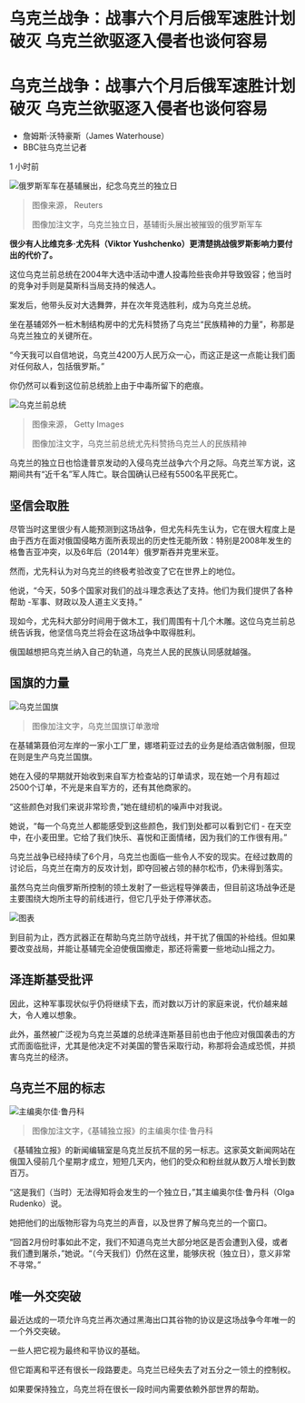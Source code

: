 # 乌克兰战争：战事六个月后俄军速胜计划破灭 乌克兰欲驱逐入侵者也谈何容易

#  乌克兰战争：战事六个月后俄军速胜计划破灭 乌克兰欲驱逐入侵者也谈何容易

  * 詹姆斯·沃特豪斯（James Waterhouse） 
  * BBC驻乌克兰记者 

1 小时前

![俄罗斯军车在基辅展出，纪念乌克兰的独立日](_126430703_46ae9169-73a0-471d-b02e-099ad1427805.jpg)

> 图像来源，  Reuters
>
> 图像加注文字，乌克兰独立日，基辅街头展出被摧毁的俄罗斯军车

**很少有人比维克多·尤先科（Viktor Yushchenko）更清楚挑战俄罗斯影响力要付出的代价了。**

这位乌克兰前总统在2004年大选中活动中遭人投毒险些丧命并导致毁容；他当时的竞争对手则是莫斯科当局支持的候选人。

案发后，他带头反对大选舞弊，并在次年竞选胜利，成为乌克兰总统。

坐在基辅郊外一桩木制结构房中的尤先科赞扬了乌克兰“民族精神的力量”，称那是乌克兰独立的关键所在。

“今天我可以自信地说，乌克兰4200万人民万众一心，而这正是这一点能让我们面对任何敌人，包括俄罗斯。”

你仍然可以看到这位前总统脸上由于中毒所留下的疤痕。

![乌克兰前总统](_126430704_073dbc4c-f3f2-4886-8f53-07f79abb8a6d.jpg)

> 图像来源，  Getty Images
>
> 图像加注文字，乌克兰前总统尤先科赞扬乌克兰人的民族精神

乌克兰的独立日也恰逢普京发动的入侵乌克兰战争六个月之际。乌克兰军方说，这期间共有“近千名”军人阵亡。联合国确认已经有5500名平民死亡。

##  坚信会取胜


尽管当时这里很少有人能预测到这场战争，但尤先科先生认为，它在很大程度上是由于西方在面对俄国侵略方面所表现出的历史性无能所致：特别是2008年发生的格鲁吉亚冲突，以及6年后（2014年）俄罗斯吞并克里米亚。

然而，尤先科认为对乌克兰的终极考验改变了它在世界上的地位。

他说，“今天，50多个国家对我们的战斗理念表达了支持。他们为我们提供了各种帮助 -军事、财政以及人道主义支持。”

现如今，尤先科大部分时间用于做木工，我们周围有十几个木雕。这位乌克兰前总统告诉我，他坚信乌克兰将会在这场战争中取得胜利。

俄国越想把乌克兰纳入自己的轨道，乌克兰人民的民族认同感就越强。

##  国旗的力量

![乌克兰国旗](_126430705_f5ccf23f-c53c-45a5-ae88-dbbecfa7fde7.jpg)

> 图像加注文字，乌克兰国旗订单激增

在基辅第聂伯河左岸的一家小工厂里，娜塔莉亚过去的业务是给酒店做制服，但现在则是生产乌克兰国旗。

她在入侵的早期就开始收到来自军方检查站的订单请求，现在她一个月有超过2500个订单，不光是来自军方的，还有其他商家的。

“这些颜色对我们来说非常珍贵，”她在缝纫机的噪声中对我说。

她说，“每一个乌克兰人都能感受到这些颜色，我们到处都可以看到它们 - 在天空中，在小麦田里。它给了我们快乐、喜悦和正面情绪，因为我们的工作很有用。”

乌克兰战争已经持续了6个月，乌克兰也面临一些令人不安的现实。在经过数周的讨论后，乌克兰在南方的反攻计划，即夺回被占领的赫尔松市，仍未得到落实。

虽然乌克兰向俄罗斯所控制的领土发射了一些远程导弹袭击，但目前这场战争还是主要围绕大炮所主导的前线进行，但它几乎处于停滞状态。

![图表](_126430708_b6b5c22d-8a72-413a-ae4c-8a9b33d6c4b5.jpg)

到目前为止，西方武器正在帮助乌克兰防守战线，并干扰了俄国的补给线。但如果要改变战局，并能让基辅完全迫使俄国撤走，那还将需要一些地动山摇之力。

##  泽连斯基受批评

因此，这种军事现状似乎仍将继续下去，而对数以万计的家庭来说，代价越来越大，令人难以想象。

此外，虽然被广泛视为乌克兰英雄的总统泽连斯基目前也由于他应对俄国袭击的方式而面临批评，尤其是他决定不对美国的警告采取行动，称那将会造成恐慌，并损害乌克兰的经济。

##  乌克兰不屈的标志

![主编奥尔佳·鲁丹科](_126430706_c6c1af01-31dc-46aa-9083-70a1ae75c3f5.jpg)

> 图像加注文字，《基辅独立报》的主编奥尔佳·鲁丹科

《基辅独立报》的新闻编辑室是乌克兰反抗不屈的另一标志。这家英文新闻网站在俄国入侵前几个星期才成立，短短几天内，他们的受众和粉丝就从数万人增长到数百万。

“这是我们（当时）无法得知将会发生的一个独立日，”其主编奥尔佳·鲁丹科（Olga Rudenko）说。

她把他们的出版物形容为乌克兰的声音，以及世界了解乌克兰的一个窗口。

“回首2月份时事如此不定，我们不知道乌克兰大部分地区是否会遭到入侵，或者我们遭到屠杀，”她说。“（今天我们）仍然在这里，能够庆祝（独立日），意义非常不寻常。”

##  唯一外交突破

最近达成的一项允许乌克兰再次通过黑海出口其谷物的协议是这场战争今年唯一的一个外交突破。

一些人把它视为最终和平协议的基础。

但它距离和平还有很长一段路要走。乌克兰已经失去了对五分之一领土的控制权。

如果要保持独立，乌克兰将在很长一段时间内需要依赖外部世界的帮助。


